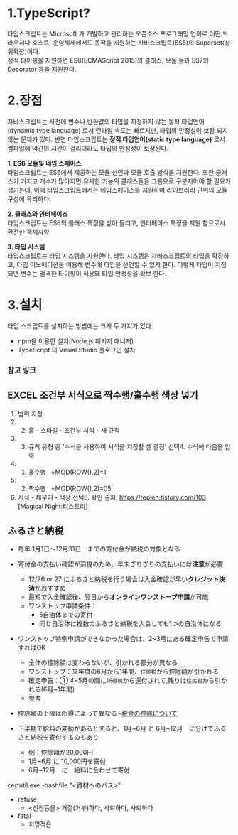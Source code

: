 

# 1.TypeScript?

타입스크립트는 Microsoft 가 개발하고 관리하는 오픈소스 프로그래밍 언어로 어떤 브라우저나 호스트, 운영체제에서도 동작을 지원하는 자바스크립트(ES5)의 Superset(상위확장)이다.  
정적 타이핑을 지원하면 ES6(ECMAScript 2015)의 클래스, 모듈 등과 ES7의 Decorator 등을 지원한다.

# 2.장점

자바스크립트는 사전에 변수나 반환값의 타입을 지정하지 않는 동적 타입언어(dynamic type language) 로서 런타임 속도는 빠르지만, 타입의 안정성이 보장 되지 않는 문제가 있다. 반면 타입스크립트는 **정적 타입언어(static type language)** 로서 컴파일에 약간의 시간이 걸리더라도 타입의 안정성이 보장된다.

**1. ES6 모듈및 네임 스페이스**  
타입스크립트는 ES6에서 제공하는 모듈 선언과 모듈 호출 방식을 지원한다. 또한 클래스가 커지고 개수가 많아지면 유사한 기능의 클래스들을 그룹으로 구분지어야 할 필요가 생기는데, 이때 타입스크립트에서는 네임스페이스를 지원하여 라이브러리 단위의 모듈 구성에 유리하다.

**2. 클래스와 인터페이스**  
타입스크립트는 ES6의 클래스 특징을 받아 들리고, 인터페이스 특징을 지원 함으로서 환전한 객체지향

**3. 타입 시스템**  
타입스크립트는 타입 시스템을 지원한다. 타입 시스템은 자바스크립트의 타입을 확장하고, 타입 어노베이션을 이용해 변수에 타입을 선언할 수 있게 한다. 이렇게 타입이 지정되면 변수는 엄격한 타이핑이 적용돼 타입 안정성을 확보 한다.

# 3.설치

타입 스크립트를 설치하는 방법에는 크게 두 가지가 있다.

- npm을 이용한 설치(Node.js 패키지 매니저)
- TypeScript 의 Visual Studio 플로그인 설치

### 참고 링크

[typescript의 소개와 개발환경 구축]: https://poiemaweb.com/typescript-introduction
[5분 안에 보는 typescript]: https://typescript-kr.github.io/pages/tutorials/typescript-in-5-minutes.html

## EXCEL 조건부 서식으로 짝수행/홀수행 색상 넣기
1. 범위 지정
2. 2. 홈 - 스타일 - 조건부 서식 - 새 규칙
3. 3. 규칙 유형 중 '수식을 사용하여 서식을 지정할 셀 결정' 선택4. 수식에 다음을 입력 
4. 1) 홀수행   =MOD(ROW(),2)=1 
5. 2) 짝수행   =MOD(ROW(),2)=05. 
6. 서식 - 채우기 - 색상 선택6. 확인
출처: https://repien.tistory.com/103 [Magical Night:티스토리]


## ふるさと納税

- 毎年 1月1日～12月31日　までの寄付金が納税の対象となる
- 寄付金の支払い確認が前提のため、年末ぎりぎりの支払いには**注意**が必要 
  - 12/26 or 27 にふるさと納税を行う場合は入金確認が早い**クレジット決済**がおすすめ
  - 最短で入金確認後、翌日から**オンラインワンストープ申請**が可能
  - ワンストップ申請条件：
    - 5自治体までの寄付
    - 同じ自治体に複数のふるさと納税を入金しても1つの自治体になる
- ワンストップ特例申請ができなかった場合は、2~3月にある確定申告で申請すればOK
  - 全体の控除額は変わらないが、引かれる部分が異なる
  - ワンストップ：来年度の6月から1年間、`住民税`から控除額が引かれる
  - 確定申告：① 4~5月の間に`所得税`から還付されて,残りは`住民税`から引かれる(6月~1年間)
  - [参考](https://www.furusato-tax.jp/about/tax_return#section-period)

- 控除額の上限は所得によって異なる
  -[税金の控除について](https://www.soumu.go.jp/main_sosiki/jichi_zeisei/czaisei/czaisei_seido/furusato/mechanism/deduction.html#:~:text=%E6%8E%A7%E9%99%A4%E9%A1%8D%E3%81%AE%E8%A8%88%E7%AE%97&text=%E3%81%AE%E8%A8%88%E7%AE%97%E5%BC%8F%E3%81%A7%E6%B1%BA%E3%81%BE%E3%82%8A,40%EF%BC%85%E3%81%8C%E4%B8%8A%E9%99%90%E3%81%A7%E3%81%99%E3%80%82&text=%E4%BB%A4%E5%92%8C19%E5%B9%B4%E4%B8%AD,%E5%8A%A0%E3%81%88%E3%81%9F%E7%8E%87%E3%81%A8%E3%81%AA%E3%82%8A%E3%81%BE%E3%81%99%E3%80%82)
- 下半期で給料の変動があるとすると、1月~6月 と 6月~12月　に分けてふるさと納税を寄付するのもあり
  - 例：控除額が20,000円
  - 1月~6月 に 10,000円を寄付
  - 6月~12月　に　給料に合わせて寄付



certutil.exe -hashfile "<資材へのパス>"



- refuse
  - <신청등을> 거절(거부)하다, 사퇴하다, 사퇴하다
- fatal
  - 치명적은